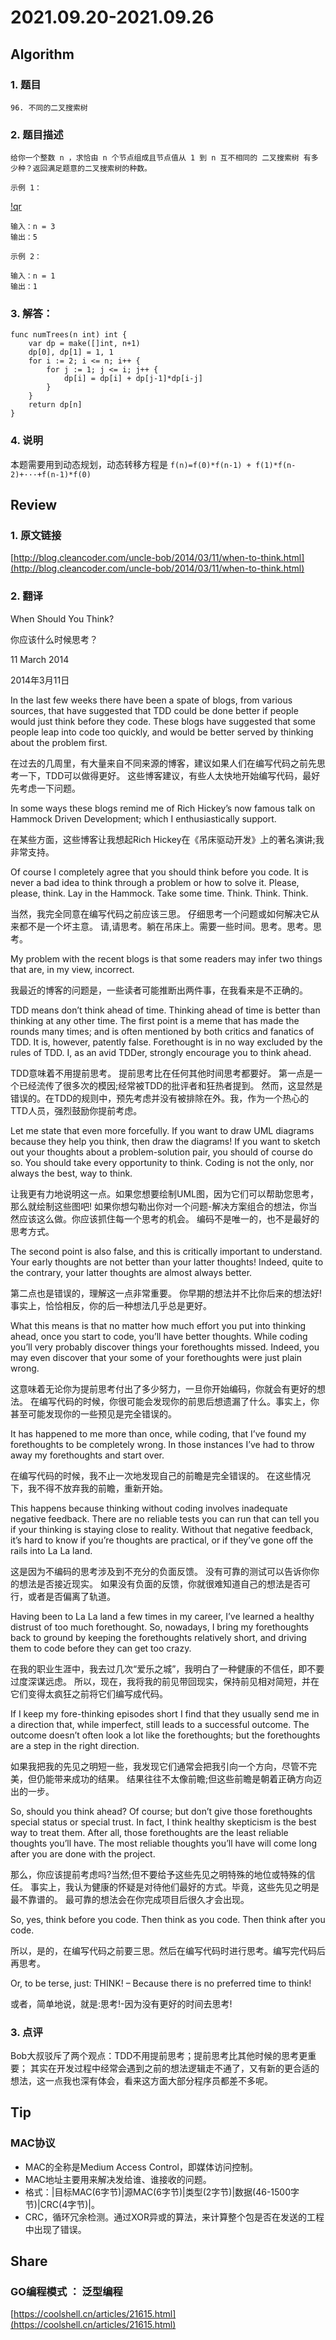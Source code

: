 # 2021.09.20-2021.09.26

## Algorithm
### 1. 题目
```
96. 不同的二叉搜索树
```
### 2. 题目描述
```
给你一个整数 n ，求恰由 n 个节点组成且节点值从 1 到 n 互不相同的 二叉搜索树 有多少种？返回满足题意的二叉搜索树的种数。

示例 1：
```
[!qr](./images/0920_a_1.jpg)
```
输入：n = 3
输出：5
```

```
示例 2：

输入：n = 1
输出：1
```

### 3. 解答：
```golang
func numTrees(n int) int {
	var dp = make([]int, n+1)
	dp[0], dp[1] = 1, 1
	for i := 2; i <= n; i++ {
		for j := 1; j <= i; j++ {
			dp[i] = dp[i] + dp[j-1]*dp[i-j]
		}
	}
	return dp[n]
}
```
### 4. 说明
本题需要用到动态规划，动态转移方程是 `f(n)=f(0)*f(n-1) + f(1)*f(n-2)+···+f(n-1)*f(0)`

## Review
### 1. 原文链接
[http://blog.cleancoder.com/uncle-bob/2014/03/11/when-to-think.html](http://blog.cleancoder.com/uncle-bob/2014/03/11/when-to-think.html)

### 2. 翻译
When Should You Think?

你应该什么时候思考？

11 March 2014

2014年3月11日

In the last few weeks there have been a spate of blogs, from various sources, that have suggested that TDD could be done better if people would just think before they code. 
These blogs have suggested that some people leap into code too quickly, and would be better served by thinking about the problem first.

在过去的几周里，有大量来自不同来源的博客，建议如果人们在编写代码之前先思考一下，TDD可以做得更好。
这些博客建议，有些人太快地开始编写代码，最好先考虑一下问题。

In some ways these blogs remind me of Rich Hickey’s now famous talk on Hammock Driven Development; which I enthusiastically support.

在某些方面，这些博客让我想起Rich Hickey在《吊床驱动开发》上的著名演讲;我非常支持。

Of course I completely agree that you should think before you code. 
It is never a bad idea to think through a problem or how to solve it. 
Please, please, think. Lay in the Hammock. Take some time. Think. Think. Think.

当然，我完全同意在编写代码之前应该三思。
仔细思考一个问题或如何解决它从来都不是一个坏主意。
请,请思考。躺在吊床上。需要一些时间。思考。思考。思考。

My problem with the recent blogs is that some readers may infer two things that are, in my view, incorrect.

我最近的博客的问题是，一些读者可能推断出两件事，在我看来是不正确的。

TDD means don’t think ahead of time.
Thinking ahead of time is better than thinking at any other time.
The first point is a meme that has made the rounds many times; and is often mentioned by both critics and fanatics of TDD. 
It is, however, patently false. Forethought is in no way excluded by the rules of TDD. I, as an avid TDDer, strongly encourage you to think ahead.

TDD意味着不用提前思考。
提前思考比在任何其他时间思考都要好。
第一点是一个已经流传了很多次的模因;经常被TDD的批评者和狂热者提到。
然而，这显然是错误的。在TDD的规则中，预先考虑并没有被排除在外。我，作为一个热心的TTD人员，强烈鼓励你提前考虑。

Let me state that even more forcefully. If you want to draw UML diagrams because they help you think, then draw the diagrams! 
If you want to sketch out your thoughts about a problem-solution pair, you should of course do so. You should take every opportunity to think. 
Coding is not the only, nor always the best, way to think.

让我更有力地说明这一点。如果您想要绘制UML图，因为它们可以帮助您思考，那么就绘制这些图吧!
如果你想勾勒出你对一个问题-解决方案组合的想法，你当然应该这么做。你应该抓住每一个思考的机会。
编码不是唯一的，也不是最好的思考方式。

The second point is also false, and this is critically important to understand. 
Your early thoughts are not better than your latter thoughts! 
Indeed, quite to the contrary, your latter thoughts are almost always better.

第二点也是错误的，理解这一点非常重要。
你早期的想法并不比你后来的想法好!
事实上，恰恰相反，你的后一种想法几乎总是更好。

What this means is that no matter how much effort you put into thinking ahead, once you start to code, you’ll have better thoughts. 
While coding you’ll very probably discover things your forethoughts missed. Indeed, you may even discover that your some of your forethoughts were just plain wrong.

这意味着无论你为提前思考付出了多少努力，一旦你开始编码，你就会有更好的想法。
在编写代码的时候，你很可能会发现你的前思后想遗漏了什么。事实上，你甚至可能发现你的一些预见是完全错误的。

It has happened to me more than once, while coding, that I’ve found my forethoughts to be completely wrong. 
In those instances I’ve had to throw away my forethoughts and start over.

在编写代码的时候，我不止一次地发现自己的前瞻是完全错误的。
在这些情况下，我不得不放弃我的前瞻，重新开始。

This happens because thinking without coding involves inadequate negative feedback. 
There are no reliable tests you can run that can tell you if your thinking is staying close to reality. 
Without that negative feedback, it’s hard to know if you’re thoughts are practical, or if they’ve gone off the rails into La La land.

这是因为不编码的思考涉及到不充分的负面反馈。
没有可靠的测试可以告诉你你的想法是否接近现实。
如果没有负面的反馈，你就很难知道自己的想法是否可行，或者是否偏离了轨道。

Having been to La La land a few times in my career, I’ve learned a healthy distrust of too much forethought. 
So, nowadays, I bring my forethoughts back to ground by keeping the forethoughts relatively short, and driving them to code before they can get too crazy.

在我的职业生涯中，我去过几次“爱乐之城”，我明白了一种健康的不信任，即不要过度深谋远虑。
所以，现在，我将我的前见带回现实，保持前见相对简短，并在它们变得太疯狂之前将它们编写成代码。

If I keep my fore-thinking episodes short I find that they usually send me in a direction that, while imperfect, still leads to a successful outcome. 
The outcome doesn’t often look a lot like the forethoughts; but the forethoughts are a step in the right direction.

如果我把我的先见之明短一些，我发现它们通常会把我引向一个方向，尽管不完美，但仍能带来成功的结果。
结果往往不太像前瞻;但这些前瞻是朝着正确方向迈出的一步。

So, should you think ahead? Of course; but don’t give those forethoughts special status or special trust. 
In fact, I think healthy skepticism is the best way to treat them. After all, those forethoughts are the least reliable thoughts you’ll have. 
The most reliable thoughts you’ll have will come long after you are done with the project.

那么，你应该提前考虑吗?当然;但不要给予这些先见之明特殊的地位或特殊的信任。
事实上，我认为健康的怀疑是对待他们最好的方式。毕竟，这些先见之明是最不靠谱的。
最可靠的想法会在你完成项目后很久才会出现。

So, yes, think before you code. Then think as you code. Then think after you code.

所以，是的，在编写代码之前要三思。然后在编写代码时进行思考。编写完代码后再思考。

Or, to be terse, just: THINK! – Because there is no preferred time to think!

或者，简单地说，就是:思考!-因为没有更好的时间去思考!

### 3. 点评
Bob大叔驳斥了两个观点：TDD不用提前思考；提前思考比其他时候的思考更重要；
其实在开发过程中经常会遇到之前的想法逻辑走不通了，又有新的更合适的想法，这一点我也深有体会，看来这方面大部分程序员都差不多呢。

## Tip
### MAC协议
* MAC的全称是Medium Access Control，即媒体访问控制。
* MAC地址主要用来解决发给谁、谁接收的问题。
* 格式：|目标MAC(6字节)|源MAC(6字节)|类型(2字节)|数据(46-1500字节)|CRC(4字节)|。
* CRC，循环冗余检测。通过XOR异或的算法，来计算整个包是否在发送的工程中出现了错误。

## Share
### GO编程模式 ： 泛型编程
[https://coolshell.cn/articles/21615.html](https://coolshell.cn/articles/21615.html)